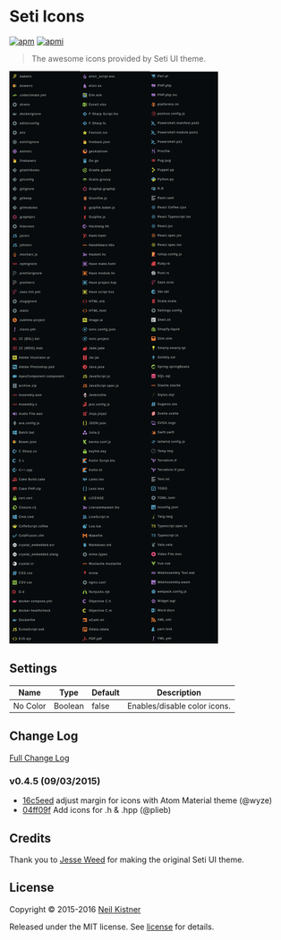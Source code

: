 # Seti Icons

[![apm][apm-image]][apm-url]
[![apmi][apmi-image]][apmi-url]

> The awesome icons provided by Seti UI theme.

![Seti UI](https://github.com/jesseweed/seti-ui/raw/master/screenshot-icons.png)

## Settings

| Name | Type | Default | Description |
|---|---|---|---|
| No Color | Boolean | false | Enables/disable color icons. |

## Change Log

[Full Change Log](changelog.md)

### v0.4.5 (09/03/2015)
- [16c5eed](https://github.com/wyze/seti-icons/commit/16c5eedd3691c27f07f056b00afba72d755c4261) adjust margin for icons with Atom Material theme (@wyze)
- [04ff09f](https://github.com/wyze/seti-icons/commit/04ff09fc70ab563910b7cdaedc68e4c72da98e9b) Add icons for .h & .hpp (@plieb)

## Credits

Thank you to [Jesse Weed](//github.com/jesseweed) for making the original Seti UI theme.

## License

Copyright © 2015-2016 [Neil Kistner](//github.com/wyze)

Released under the MIT license. See [license](license) for details.

[apm-image]: https://img.shields.io/apm/v/seti-icons.svg?style=flat-square
[apm-url]: https://atom.io/packages/seti-icons

[apmi-image]: https://img.shields.io/apm/dm/seti-icons.svg?style=flat-square
[apmi-url]: https://atom.io/packages/seti-icons
